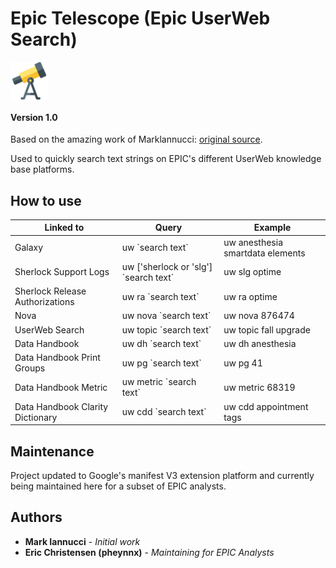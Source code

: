 # Epic Telescope (Epic UserWeb Search)

<img align="center" width="60" src="./.github/telescope.png"/>

#### Version 1.0

Based on the amazing work of Marklannucci: [original source](https://github.com/MarkIannucci/ChromeUserWebSearchExtension).

Used to quickly search text strings on EPIC's different UserWeb knowledge base platforms.

## How to use

| Linked to                        | Query                                   | Example                          |
| -------------------------------- | --------------------------------------- | -------------------------------- |
| Galaxy                           | uw \`search text\`                      | uw anesthesia smartdata elements |
| Sherlock Support Logs            | uw ['sherlock or 'slg'] \`search text\` | uw slg optime                    |
| Sherlock Release Authorizations  | uw ra \`search text\`                   | uw ra optime                     |
| Nova                             | uw nova \`search text\`                 | uw nova 876474                   |
| UserWeb Search                   | uw topic \`search text\`                | uw topic fall upgrade            |
| Data Handbook                    | uw dh \`search text\`                   | uw dh anesthesia                 |
| Data Handbook Print Groups       | uw pg \`search text\`                   | uw pg 41                         |
| Data Handbook Metric             | uw metric \`search text\`               | uw metric 68319                  |
| Data Handbook Clarity Dictionary | uw cdd \`search text\`                  | uw cdd appointment tags          |

## Maintenance

Project updated to Google's manifest V3 extension platform and currently being maintained here for a subset of EPIC analysts.

## Authors

- **Mark Iannucci** - _Initial work_
- **Eric Christensen (pheynnx)** - _Maintaining for EPIC Analysts_
